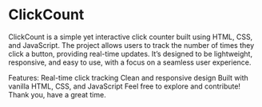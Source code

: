 # ClickCount

ClickCount is a simple yet interactive click counter built using HTML, CSS, and JavaScript. The project allows users to track the number of times they click a button, providing real-time updates. It’s designed to be lightweight, responsive, and easy to use, with a focus on a seamless user experience.

Features:
Real-time click tracking
Clean and responsive design
Built with vanilla HTML, CSS, and JavaScript
Feel free to explore and contribute!
Thank you, have a great time.



